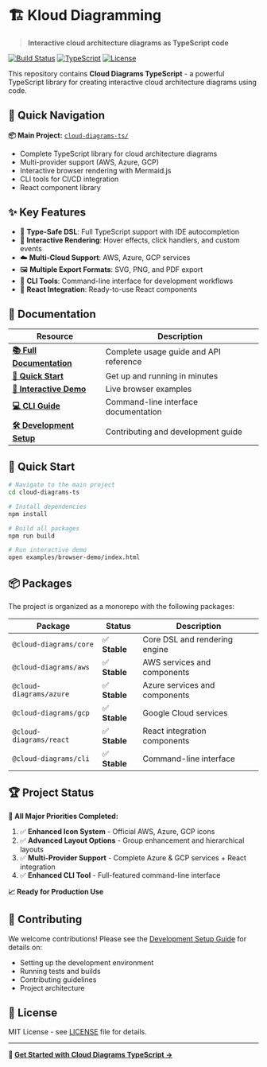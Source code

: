 # 🏗️ Kloud Diagramming

> **Interactive cloud architecture diagrams as TypeScript code**

[![Build Status](https://img.shields.io/badge/build-passing-brightgreen)](https://github.com/your-org/kloud_diagramming)
[![TypeScript](https://img.shields.io/badge/TypeScript-5.0+-blue)](https://www.typescriptlang.org/)
[![License](https://img.shields.io/badge/license-MIT-green)](LICENSE)

This repository contains **Cloud Diagrams TypeScript** - a powerful TypeScript library for creating interactive cloud architecture diagrams using code.

## 🚀 Quick Navigation

**📦 Main Project:** [`cloud-diagrams-ts/`](./cloud-diagrams-ts/)

- Complete TypeScript library for cloud architecture diagrams
- Multi-provider support (AWS, Azure, GCP)
- Interactive browser rendering with Mermaid.js
- CLI tools for CI/CD integration
- React component library

## ✨ Key Features

- 🎯 **Type-Safe DSL**: Full TypeScript support with IDE autocompletion
- 🎨 **Interactive Rendering**: Hover effects, click handlers, and custom events
- ☁️ **Multi-Cloud Support**: AWS, Azure, GCP services
- 🖼️ **Multiple Export Formats**: SVG, PNG, and PDF export
- 🔧 **CLI Tools**: Command-line interface for development workflows
- 📱 **React Integration**: Ready-to-use React components

## 📖 Documentation

| Resource                                                              | Description                            |
| --------------------------------------------------------------------- | -------------------------------------- |
| **[📚 Full Documentation](./cloud-diagrams-ts/README.md)**            | Complete usage guide and API reference |
| **[🚀 Quick Start](./cloud-diagrams-ts/README.md#quick-start)**       | Get up and running in minutes          |
| **[🎪 Interactive Demo](./cloud-diagrams-ts/examples/browser-demo/)** | Live browser examples                  |
| **[💻 CLI Guide](./cloud-diagrams-ts/CLI_USAGE_GUIDE.md)**            | Command-line interface documentation   |
| **[🛠️ Development Setup](./cloud-diagrams-ts/DEVELOPMENT_SETUP.md)**  | Contributing and development guide     |

## 🎯 Quick Start

```bash
# Navigate to the main project
cd cloud-diagrams-ts

# Install dependencies
npm install

# Build all packages
npm run build

# Run interactive demo
open examples/browser-demo/index.html
```

## 📦 Packages

The project is organized as a monorepo with the following packages:

| Package                 | Status        | Description                   |
| ----------------------- | ------------- | ----------------------------- |
| `@cloud-diagrams/core`  | ✅ **Stable** | Core DSL and rendering engine |
| `@cloud-diagrams/aws`   | ✅ **Stable** | AWS services and components   |
| `@cloud-diagrams/azure` | ✅ **Stable** | Azure services and components |
| `@cloud-diagrams/gcp`   | ✅ **Stable** | Google Cloud services         |
| `@cloud-diagrams/react` | ✅ **Stable** | React integration components  |
| `@cloud-diagrams/cli`   | ✅ **Stable** | Command-line interface        |

## 🏆 Project Status

**🎉 All Major Priorities Completed:**

1. ✅ **Enhanced Icon System** - Official AWS, Azure, GCP icons
2. ✅ **Advanced Layout Options** - Group enhancement and hierarchical layouts
3. ✅ **Multi-Provider Support** - Complete Azure & GCP services + React integration
4. ✅ **Enhanced CLI Tool** - Full-featured command-line interface

**📈 Ready for Production Use**

## 🤝 Contributing

We welcome contributions! Please see the [Development Setup Guide](./cloud-diagrams-ts/DEVELOPMENT_SETUP.md) for details on:

- Setting up the development environment
- Running tests and builds
- Contributing guidelines
- Project architecture

## 📄 License

MIT License - see [LICENSE](LICENSE) file for details.

---

**🌟 [Get Started with Cloud Diagrams TypeScript →](./cloud-diagrams-ts/)**
